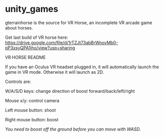 # unity_games

gterrainhorse is the source for VR Horse, an incomplete VR arcade game about horses.


Get last build of VR horse here: https://drive.google.com/file/d/1rTZJt73abBrWnovMb0-pP3xsyQPA1iho/view?usp=sharing

VR HORSE README

If you have an Oculus VR headset plugged in, it will automatically launch the game in VR mode. Otherwise it will launch as 2D. 

Controls are:

W/A/S/D keys: change direction of boost forward/back/left/right

Mouse x/y: control camera

Left mouse button: shoot

Right mouse button: boost 

*You need to boost off the ground before you can move with WASD.*
